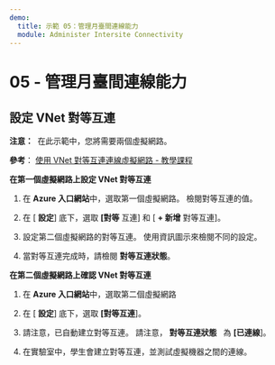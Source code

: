 ```yaml
---
demo:
  title: 示範 05：管理月臺間連線能力
  module: Administer Intersite Connectivity
---
```


# 05 - 管理月臺間連線能力

## 設定 VNet 對等互連

**注意：**  在此示範中，您將需要兩個虛擬網路。

**參考**： [使用 VNet 對等互連連線虛擬網路 - 教學課程](https://docs.microsoft.com/azure/virtual-network/tutorial-connect-virtual-networks-portal)

**在第一個虛擬網路上設定 VNet 對等互連**

1. 在 **Azure 入口網站**中，選取第一個虛擬網路。 檢閱對等互連的值。 

1. 在 [ **設定**] 底下，選取 **[對等** 互連] 和 [ **+ 新增** 對等互連]。

1. 設定第二個虛擬網路的對等互連。 使用資訊圖示來檢閱不同的設定。 

1. 當對等互連完成時，請檢閱 **對等互連狀態**。 

**在第二個虛擬網路上確認 VNet 對等互連**

1. 在 **Azure 入口網站**中，選取第二個虛擬網路

1. 在 [ **設定**] 底下，選取 **[對等互連**]。

1. 請注意，已自動建立對等互連。  請注意， **對等互連狀態**   為 **[已連線**]。

1. 在實驗室中，學生會建立對等互連，並測試虛擬機器之間的連線。 



